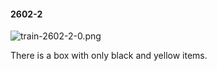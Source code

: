 #### 2602-2
![train-2602-2-0.png](https://github.com/lil-lab/nlvr/raw/master/nlvr/train/images/34/train-2602-2-0.png "train-2602-2-0.png")

There is a box with only black and yellow items.